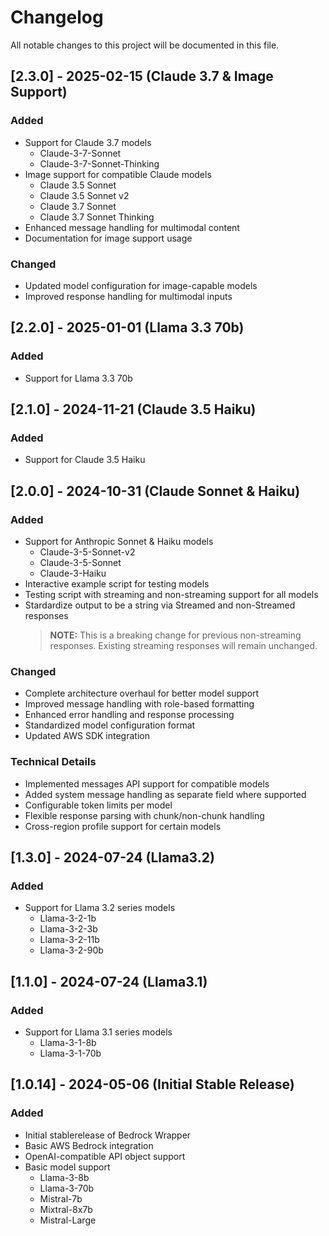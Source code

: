 # Changelog
All notable changes to this project will be documented in this file.

## [2.3.0] - 2025-02-15 (Claude 3.7 & Image Support)
### Added
- Support for Claude 3.7 models
  - Claude-3-7-Sonnet
  - Claude-3-7-Sonnet-Thinking
- Image support for compatible Claude models
  - Claude 3.5 Sonnet
  - Claude 3.5 Sonnet v2
  - Claude 3.7 Sonnet
  - Claude 3.7 Sonnet Thinking
- Enhanced message handling for multimodal content
- Documentation for image support usage

### Changed
- Updated model configuration for image-capable models
- Improved response handling for multimodal inputs

## [2.2.0] - 2025-01-01 (Llama 3.3 70b)
### Added
- Support for Llama 3.3 70b

## [2.1.0] - 2024-11-21 (Claude 3.5 Haiku)
### Added
- Support for Claude 3.5 Haiku

## [2.0.0] - 2024-10-31 (Claude Sonnet & Haiku)
### Added
- Support for Anthropic Sonnet & Haiku models
  - Claude-3-5-Sonnet-v2
  - Claude-3-5-Sonnet
  - Claude-3-Haiku
- Interactive example script for testing models
- Testing script with streaming and non-streaming support for all models
- Stardardize output to be a string via Streamed and non-Streamed responses  
  > **NOTE:** This is a breaking change for previous non-streaming responses. Existing streaming responses will remain unchanged.

### Changed
- Complete architecture overhaul for better model support
- Improved message handling with role-based formatting
- Enhanced error handling and response processing
- Standardized model configuration format
- Updated AWS SDK integration

### Technical Details
- Implemented messages API support for compatible models
- Added system message handling as separate field where supported
- Configurable token limits per model
- Flexible response parsing with chunk/non-chunk handling
- Cross-region profile support for certain models

## [1.3.0] - 2024-07-24 (Llama3.2)
### Added
- Support for Llama 3.2 series models
  - Llama-3-2-1b
  - Llama-3-2-3b
  - Llama-3-2-11b
  - Llama-3-2-90b

## [1.1.0] - 2024-07-24 (Llama3.1)
### Added
- Support for Llama 3.1 series models
  - Llama-3-1-8b
  - Llama-3-1-70b


## [1.0.14] - 2024-05-06 (Initial Stable Release)
### Added
- Initial stablerelease of Bedrock Wrapper
- Basic AWS Bedrock integration
- OpenAI-compatible API object support
- Basic model support 
  - Llama-3-8b
  - Llama-3-70b
  - Mistral-7b
  - Mixtral-8x7b
  - Mistral-Large
